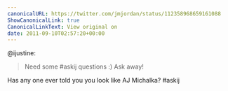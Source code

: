 ```yaml
---
canonicalURL: https://twitter.com/jmjordan/status/112358968659161088
ShowCanonicalLink: true
CanonicalLinkText: View original on
date: 2011-09-10T02:57:20+00:00
---
```

@ijustine:

> Need some #askij questions :) Ask away!

Has any one ever told you you look like AJ Michalka? #askij